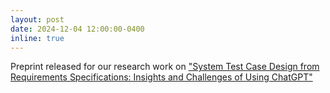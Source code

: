 ```yaml
---
layout: post
date: 2024-12-04 12:00:00-0400
inline: true
---
```


Preprint released for our research work on <a href="https://arxiv.org/abs/2412.01225">"System Test Case Design from Requirements Specifications: Insights and Challenges of Using ChatGPT"</a>
